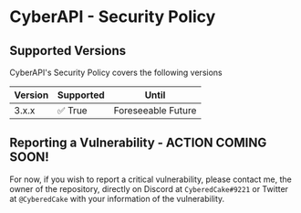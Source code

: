 # CyberAPI - Security Policy

## Supported Versions

CyberAPI's Security Policy covers the following versions

| Version | Supported               | Until             |
| ------- | ----------------------- | ------------------|
| 3.x.x   | :white_check_mark: True | Foreseeable Future|

## Reporting a Vulnerability - ACTION COMING SOON!
For now, if you wish to report a critical vulnerability, please contact me, the owner of the repository, directly on Discord at `CyberedCake#9221` or Twitter at `@CyberedCake` with your information of the vulnerability.
